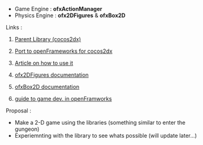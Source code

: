 * Game Engine : **ofxActionManager**
* Physics Engine : **ofx2DFigures** & **ofxBox2D**

Links : 

1. [Parent Library (cocos2dx)](https://cocos2d-x.org/#)

2. [Port to openFrameworks for cocos2dx](https://github.com/Furkanzmc/ofxActionManager)
   
3. [Article on how to use it](http://zmc.space/posts/ofxactionmanager-openframeworks-animations)

4. [ofx2DFigures documentation](https://github.com/bestsheep1/ofx2DFigures)

5. [ofxBox2D documentation](https://github.com/vanderlin/ofxBox2d)

6. [guide to game dev. in openFramworks](https://openframeworks.cc/ofBook/chapters/game_design.html)



Proposal :

* Make a 2-D game using the libraries (something similar to enter the gungeon)
* Experiemnting with the library to see whats possible (will update  later...)
